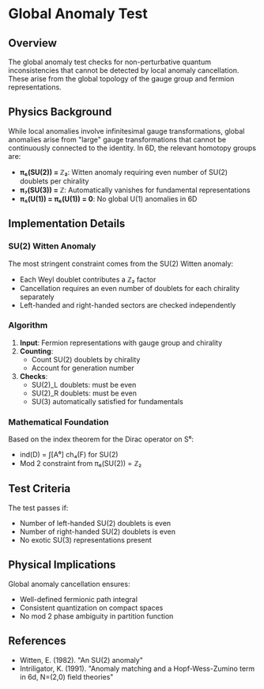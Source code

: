 # Global Anomaly Test

## Overview
The global anomaly test checks for non-perturbative quantum inconsistencies that cannot be detected by local anomaly cancellation. These arise from the global topology of the gauge group and fermion representations.

## Physics Background
While local anomalies involve infinitesimal gauge transformations, global anomalies arise from "large" gauge transformations that cannot be continuously connected to the identity. In 6D, the relevant homotopy groups are:

- **π₆(SU(2)) = ℤ₂**: Witten anomaly requiring even number of SU(2) doublets per chirality
- **π₇(SU(3)) = ℤ**: Automatically vanishes for fundamental representations
- **π₅(U(1)) = π₆(U(1)) = 0**: No global U(1) anomalies in 6D

## Implementation Details

### SU(2) Witten Anomaly
The most stringent constraint comes from the SU(2) Witten anomaly:
- Each Weyl doublet contributes a ℤ₂ factor
- Cancellation requires an even number of doublets for each chirality separately
- Left-handed and right-handed sectors are checked independently

### Algorithm
1. **Input**: Fermion representations with gauge group and chirality
2. **Counting**: 
   - Count SU(2) doublets by chirality
   - Account for generation number
3. **Checks**:
   - SU(2)_L doublets: must be even
   - SU(2)_R doublets: must be even
   - SU(3) automatically satisfied for fundamentals

### Mathematical Foundation
Based on the index theorem for the Dirac operator on S⁶:
- ind(D) = ∫[A⁶] ch₄(F) for SU(2)
- Mod 2 constraint from π₆(SU(2)) = ℤ₂

## Test Criteria
The test passes if:
- Number of left-handed SU(2) doublets is even
- Number of right-handed SU(2) doublets is even
- No exotic SU(3) representations present

## Physical Implications
Global anomaly cancellation ensures:
- Well-defined fermionic path integral
- Consistent quantization on compact spaces
- No mod 2 phase ambiguity in partition function

## References
- Witten, E. (1982). "An SU(2) anomaly"
- Intriligator, K. (1991). "Anomaly matching and a Hopf-Wess-Zumino term in 6d, N=(2,0) field theories" 